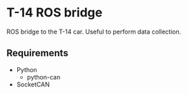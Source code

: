 # T-14 ROS bridge

ROS bridge to the T-14 car. Useful to perform data collection.

## Requirements
- Python
    - python-can
- SocketCAN
